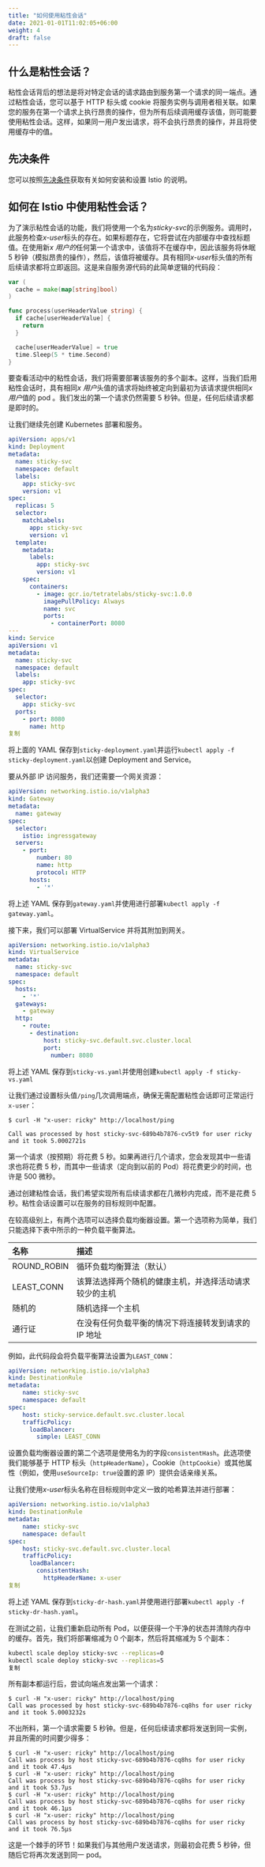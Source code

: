 ```yaml
---
title: "如何使用粘性会话"
date: 2021-01-01T11:02:05+06:00
weight: 4
draft: false
---
```


## 什么是粘性会话？

粘性会话背后的想法是将对特定会话的请求路由到服务第一个请求的同一端点。通过粘性会话，您可以基于 HTTP 标头或 cookie 将服务实例与调用者相关联。如果您的服务在第一个请求上执行昂贵的操作，但为所有后续调用缓存该值，则可能要使用粘性会话。这样，如果同一用户发出请求，将不会执行昂贵的操作，并且将使用缓存中的值。

## 先决条件

您可以按照[先决条件](../prerequisites)获取有关如何安装和设置 Istio 的说明。

## 如何在 Istio 中使用粘性会话？

为了演示粘性会话的功能，我们将使用一个名为*sticky-svc*的示例服务。调用时，此服务检查*x-user*标头的存在。如果标题存在，它将尝试在内部缓存中查找标题值。在使用新*x 用户的*任何第一个请求中，该值将不在缓存中，因此该服务将休眠 5 秒钟（模拟昂贵的操作），然后，该值将被缓存。具有相同*x-user*标头值的所有后续请求都将立即返回。这是来自服务源代码的此简单逻辑的代码段：

```go
var (
  cache = make(map[string]bool)
)

func process(userHeaderValue string) {
  if cache[userHeaderValue] {
    return
  }

  cache[userHeaderValue] = true
  time.Sleep(5 * time.Second)
}
```

要查看活动中的粘性会话，我们将需要部署该服务的多个副本。这样，当我们启用粘性会话时，具有相同*x 用户*头值的请求将始终被定向到最初为该请求提供相同*x 用户*值的 pod 。我们发出的第一个请求仍然需要 5 秒钟。但是，任何后续请求都是即时的。

让我们继续先创建 Kubernetes 部署和服务。

```yaml
apiVersion: apps/v1
kind: Deployment
metadata:
  name: sticky-svc
  namespace: default
  labels:
    app: sticky-svc
    version: v1
spec:
  replicas: 5
  selector:
    matchLabels:
      app: sticky-svc
      version: v1
  template:
    metadata:
      labels:
        app: sticky-svc
        version: v1
    spec:
      containers:
        - image: gcr.io/tetratelabs/sticky-svc:1.0.0
          imagePullPolicy: Always
          name: svc
          ports:
            - containerPort: 8080
---
kind: Service
apiVersion: v1
metadata:
  name: sticky-svc
  namespace: default
  labels:
    app: sticky-svc
spec:
  selector:
    app: sticky-svc
  ports:
    - port: 8080
      name: http
复制
```

将上面的 YAML 保存到`sticky-deployment.yaml`并运行`kubectl apply -f sticky-deployment.yaml`以创建 Deployment and Service。

要从外部 IP 访问服务，我们还需要一个网关资源：

```yaml
apiVersion: networking.istio.io/v1alpha3
kind: Gateway
metadata:
  name: gateway
spec:
  selector:
    istio: ingressgateway
  servers:
    - port:
        number: 80
        name: http
        protocol: HTTP
      hosts:
        - '*'
```

将上述 YAML 保存到`gateway.yaml`并使用进行部署`kubectl apply -f gateway.yaml`。

接下来，我们可以部署 VirtualService 并将其附加到网关。

```yaml
apiVersion: networking.istio.io/v1alpha3
kind: VirtualService
metadata:
  name: sticky-svc
  namespace: default
spec:
  hosts:
    - '*'
  gateways:
    - gateway
  http:
    - route:
      - destination:
          host: sticky-svc.default.svc.cluster.local
          port:
            number: 8080
```

将上述 YAML 保存到`sticky-vs.yaml`并使用创建`kubectl apply -f sticky-vs.yaml`

让我们通过设置标头值`/ping`几次调用端点，确保无需配置粘性会话即可正常运行`x-user`：

```text
$ curl -H "x-user: ricky" http://localhost/ping

Call was processed by host sticky-svc-689b4b7876-cv5t9 for user ricky and it took 5.0002721s
```

第一个请求（按预期）将花费 5 秒。如果再进行几个请求，您会发现其中一些请求也将花费 5 秒，而其中一些请求（定向到以前的 Pod）将花费更少的时间，也许是 500 微秒。

通过创建粘性会话，我们希望实现所有后续请求都在几微秒内完成，而不是花费 5 秒。粘性会话设置可以在服务的目标规则中配置。

在较高级别上，有两个选项可以选择负载均衡器设置。第一个选项称为简单，我们只能选择下表中所示的一种负载平衡算法。

| 名称        | 描述                                                   |
| :---------- | :----------------------------------------------------- |
| ROUND_ROBIN | 循环负载均衡算法（默认）                               |
| LEAST_CONN  | 该算法选择两个随机的健康主机，并选择活动请求较少的主机 |
| 随机的      | 随机选择一个主机                                       |
| 通行证      | 在没有任何负载平衡的情况下将连接转发到请求的 IP 地址   |

例如，此代码段会将负载平衡算法设置为`LEAST_CONN`：

```yaml
apiVersion: networking.istio.io/v1alpha3
kind: DestinationRule
metadata:
    name: sticky-svc
    namespace: default
spec:
    host: sticky-service.default.svc.cluster.local
    trafficPolicy:
      loadBalancer:
        simple: LEAST_CONN
```

设置负载均衡器设置的第二个选项是使用名为的字段`consistentHash`。此选项使我们能够基于 HTTP 标头（`httpHeaderName`），Cookie（`httpCookie`）或其他属性（例如，使用`useSourceIp: true`设置的源 IP）提供会话亲缘关系。

让我们使用*x-user*标头名称在目标规则中定义一致的哈希算法并进行部署：

```yaml
apiVersion: networking.istio.io/v1alpha3
kind: DestinationRule
metadata:
    name: sticky-svc
    namespace: default
spec:
    host: sticky-svc.default.svc.cluster.local
    trafficPolicy:
      loadBalancer:
        consistentHash:
          httpHeaderName: x-user
复制
```

将上述 YAML 保存到`sticky-dr-hash.yaml`并使用进行部署`kubectl apply -f sticky-dr-hash.yaml`。

在测试之前，让我们重新启动所有 Pod，以便获得一个干净的状态并清除内存中的缓存。首先，我们将部署缩减为 0 个副本，然后将其缩减为 5 个副本：

```sh
kubectl scale deploy sticky-svc --replicas=0
kubectl scale deploy sticky-svc --replicas=5
复制
```

所有副本都运行后，尝试向端点发出第一个请求：

```text
$ curl -H "x-user: ricky" http://localhost/ping
Call was processed by host sticky-svc-689b4b7876-cq8hs for user ricky and it took 5.0003232s
```

不出所料，第一个请求需要 5 秒钟。但是，任何后续请求都将发送到同一实例，并且所需的时间要少得多：

```text
$ curl -H "x-user: ricky" http://localhost/ping
Call was process by host sticky-svc-689b4b7876-cq8hs for user ricky and it took 47.4µs
$ curl -H "x-user: ricky" http://localhost/ping
Call was process by host sticky-svc-689b4b7876-cq8hs for user ricky and it took 53.7µs
$ curl -H "x-user: ricky" http://localhost/ping
Call was process by host sticky-svc-689b4b7876-cq8hs for user ricky and it took 46.1µs
$ curl -H "x-user: ricky" http://localhost/ping
Call was process by host sticky-svc-689b4b7876-cq8hs for user ricky and it took 76.5µs
```

这是一个棘手的环节！如果我们与其他用户发送请求，则最初会花费 5 秒钟，但随后它将再次发送到同一 pod。